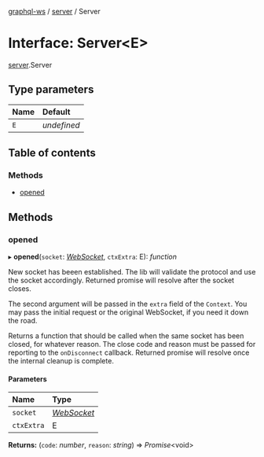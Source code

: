 [graphql-ws](../README.md) / [server](../modules/server.md) / Server

# Interface: Server<E\>

[server](../modules/server.md).Server

## Type parameters

| Name | Default |
| :------ | :------ |
| `E` | *undefined* |

## Table of contents

### Methods

- [opened](server.server-1.md#opened)

## Methods

### opened

▸ **opened**(`socket`: [*WebSocket*](server.websocket.md), `ctxExtra`: E): *function*

New socket has beeen established. The lib will validate
the protocol and use the socket accordingly. Returned promise
will resolve after the socket closes.

The second argument will be passed in the `extra` field
of the `Context`. You may pass the initial request or the
original WebSocket, if you need it down the road.

Returns a function that should be called when the same socket
has been closed, for whatever reason. The close code and reason
must be passed for reporting to the `onDisconnect` callback. Returned
promise will resolve once the internal cleanup is complete.

#### Parameters

| Name | Type |
| :------ | :------ |
| `socket` | [*WebSocket*](server.websocket.md) |
| `ctxExtra` | E |

**Returns:** (`code`: *number*, `reason`: *string*) => *Promise*<void\>
